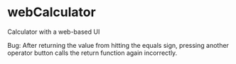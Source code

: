 # webCalculator
Calculator with a web-based UI

Bug: After returning the value from hitting the equals sign, pressing another operator button calls the return function again incorrectly.
